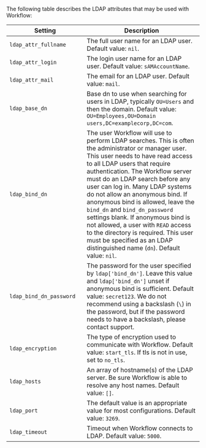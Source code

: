 The following table describes the LDAP attributes that may be used with
Workflow:

<table>
<colgroup>
<col style="width: 40%" />
<col style="width: 60%" />
</colgroup>
<thead>
<tr class="header">
<th>Setting</th>
<th>Description</th>
</tr>
</thead>
<tbody>
<tr class="odd">
<td><code>ldap_attr_fullname</code></td>
<td>The full user name for an LDAP user. Default value: <code>nil</code>.</td>
</tr>
<tr class="even">
<td><code>ldap_attr_login</code></td>
<td>The login user name for an LDAP user. Default value: <code>sAMAccountName</code>.</td>
</tr>
<tr class="odd">
<td><code>ldap_attr_mail</code></td>
<td>The email for an LDAP user. Default value: <code>mail</code>.</td>
</tr>
<tr class="even">
<td><code>ldap_base_dn</code></td>
<td>Base dn to use when searching for users in LDAP, typically <code>OU=Users</code> and then the domain. Default value: <code>OU=Employees,OU=Domain users,DC=examplecorp,DC=com</code>.</td>
</tr>
<tr class="odd">
<td><code>ldap_bind_dn</code></td>
<td>The user Workflow will use to perform LDAP searches. This is often the administrator or manager user. This user needs to have read access to all LDAP users that require authentication. The Workflow server must do an LDAP search before any user can log in. Many LDAP systems do not allow an anonymous bind. If anonymous bind is allowed, leave the <code>bind_dn</code> and <code>bind_dn_password</code> settings blank. If anonymous bind is not allowed, a user with <code>READ</code> access to the directory is required. This user must be specified as an LDAP distinguished name (<code>dn</code>). Default value: <code>nil</code>.</td>
</tr>
<tr class="even">
<td><code>ldap_bind_dn_password</code></td>
<td>The password for the user specified by <code>ldap['bind_dn']</code>. Leave this value and <code>ldap['bind_dn']</code> unset if anonymous bind is sufficient. Default value: <code>secret123</code>. We do not recommend using a backslash (<code>\</code>) in the password, but if the password needs to have a backslash, please contact support.</td>
</tr>
<tr class="odd">
<td><code>ldap_encryption</code></td>
<td>The type of encryption used to communicate with Workflow. Default value: <code>start_tls</code>. If tls is not in use, set to <code>no_tls</code>.</td>
</tr>
<tr class="even">
<td><code>ldap_hosts</code></td>
<td>An array of hostname(s) of the LDAP server. Be sure Workflow is able to resolve any host names. Default value: <code>[]</code>.</td>
</tr>
<tr class="odd">
<td><code>ldap_port</code></td>
<td>The default value is an appropriate value for most configurations. Default value: <code>3269</code>.</td>
</tr>
<tr class="even">
<td><code>ldap_timeout</code></td>
<td>Timeout when Workflow connects to LDAP. Default value: <code>5000</code>.</td>
</tr>
</tbody>
</table>